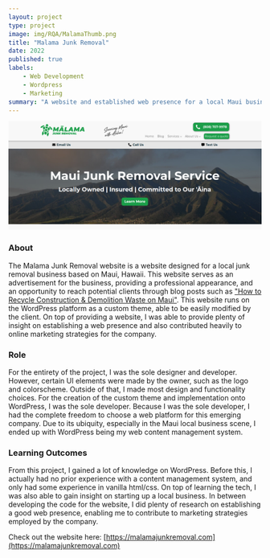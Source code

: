 ```yaml
---
layout: project
type: project
image: img/RQA/MalamaThumb.png
title: "Malama Junk Removal"
date: 2022
published: true
labels:
    - Web Development
    - Wordpress
    - Marketing
summary: "A website and established web presence for a local Maui business"
---
```

<p align="center">
    <img width="800px" src="../img/RQA/MalamaSplash.png" class="img-thumbnail">
</p>

### About

The Malama Junk Removal website is a website designed for a local junk removal business based on Maui, Hawaii. This website serves as an advertisement for the business, providing a professional appearance, and an opportunity to reach potential clients through blog posts such as ["How to Recycle Construction & Demolition Waste on Maui"](https://malamajunkremoval.com/how-to-recycle-construction-demolition-waste-on-maui). This website runs on the WordPress platform as a custom theme, able to be easily modified by the client. On top of providing a website, I was able to provide plenty of insight on establishing a web presence and also contributed heavily to online marketing strategies for the company.

### Role
For the entirety of the project, I was the sole designer and developer. However, certain UI elements were made by the owner, such as the logo and colorscheme. Outside of that, I made most design and functionality choices. For the creation of the custom theme and implementation onto WordPress, I was the sole developer. Because I was the sole developer, I had the complete freedom to choose a web platform for this emerging company. Due to its ubiquity, especially in the Maui local business scene, I ended up with WordPress being my web content management system.

### Learning Outcomes
From this project, I gained a lot of knowledge on WordPress. Before this, I actually had no prior experience with a content management system, and only had some experience in vanilla html/css. On top of learning the tech, I was also able to gain insight on starting up a local business. In between developing the code for the website, I did plenty of research on establishing a good web presence, enabling me to contribute to marketing strategies employed by the company.

Check out the website here: [https://malamajunkremoval.com](https://malamajunkremoval.com)
